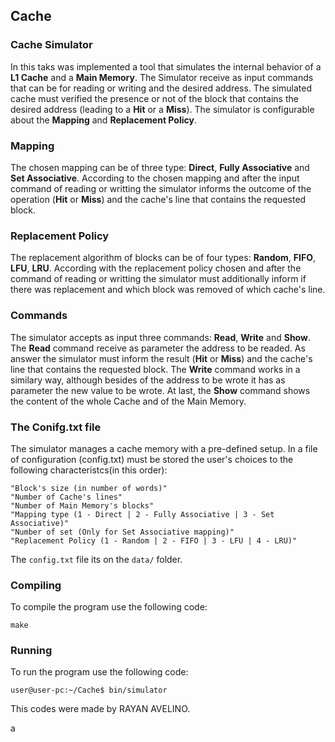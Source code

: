 ## Cache ##

### Cache Simulator ###

In this taks was implemented a tool that simulates the internal behavior of a **L1 Cache** and a **Main Memory**. The Simulator receive as input commands that can be for reading or writing and the desired address. The simulated cache must verified the presence or not of the block that contains the desired address (leading to a **Hit** or a **Miss**). The simulator is configurable about the **Mapping** and **Replacement Policy**. 

### Mapping ###

The chosen mapping can be of three type: **Direct**, **Fully Associative** and **Set Associative**. According to the chosen mapping and after the input command of reading or writting the simulator informs the outcome of the operation (**Hit** or **Miss**) and the cache's line that contains the requested block.

### Replacement Policy ###

The replacement algorithm of blocks can be of four types: **Random**, **FIFO**, **LFU**, **LRU**. According with the replacement policy chosen and after the command of reading or writting the simulator must additionally inform if there was replacement and which block was removed of which cache's line.

### Commands ###

The simulator accepts as input three commands: **Read**, **Write** and **Show**. The **Read** command receive as parameter the address to be readed. As answer the simulator must inform the result (**Hit** or **Miss**) and the cache's line that contains the requested block. The **Write** command works in a similary way, although besides of the address to be wrote it has as parameter the new value to be wrote. At last, the **Show** command shows the content of the whole Cache and of the Main Memory.

### The Conifg.txt file ###

The simulator manages a cache memory with a pre-defined setup. In a file of configuration (config.txt) must be stored the user's choices to the following characteristcs(in this order):
```
"Block's size (in number of words)"
"Number of Cache's lines"
"Number of Main Memory's blocks"
"Mapping type (1 - Direct | 2 - Fully Associative | 3 - Set Associative)"
"Number of set (Only for Set Associative mapping)"
"Replacement Policy (1 - Random | 2 - FIFO | 3 - LFU | 4 - LRU)"
```
The `config.txt` file its on the `data/` folder.

### Compiling ###

To compile the program use the following code:

`make`


### Running ###

To run the program use the following code:

`user@user-pc:~/Cache$ bin/simulator `

This codes were made by RAYAN AVELINO.

a